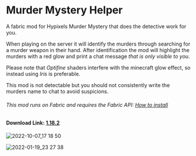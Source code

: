# Murder Mystery Helper

A fabric mod for Hypixels Murder Mystery that does the detective work for you.

When playing on the server it will identify the murders through searching for a murder weapon in their hand.
After identification the mod will highlight the murders with a red glow and print a chat message *that is only visible to you*.

Please note that *Optifine* shaders interfere with the minecraft glow effect, so instead using *Iris* is preferable.

This mod is not detectable but you should not consistently write the murders name to chat to avoid suspicions.

###### This mod runs on Fabric and requires the Fabric API: [How to install](https://fabricmc.net/ "How to install")

#### Download Link: **[1.18.2](https://github.com/thatDudo/Murder-Mystery-Helper/releases/download/1.0.8%2B1.18.2/murdermysteryhelper-fabric-mc1.18.2-1.0.8.jar)**

![2022-10-07_17 18 50](https://user-images.githubusercontent.com/58403773/194589741-3c1c5ef9-48ab-46cc-883d-c87633fcf854.png)

![2022-01-19_23 27 38](https://user-images.githubusercontent.com/58403773/150229000-fcfc6135-ca5f-417d-a4d2-a2535b1d95ef.png)

